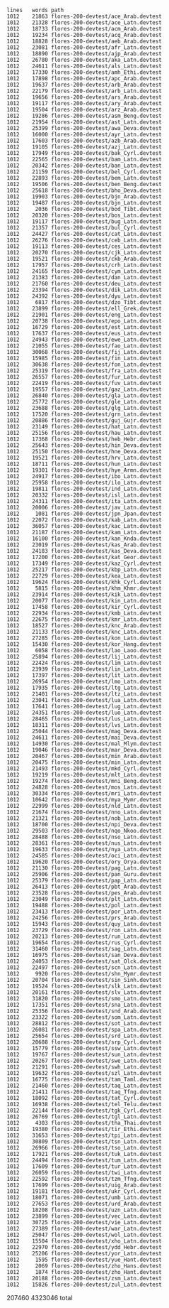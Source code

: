     lines   words path
    1012    21863 flores-200-devtest/ace_Arab.devtest
    1012    21328 flores-200-devtest/ace_Latn.devtest
    1012    18733 flores-200-devtest/acm_Arab.devtest
    1012    19234 flores-200-devtest/acq_Arab.devtest
    1012    18828 flores-200-devtest/aeb_Arab.devtest
    1012    23081 flores-200-devtest/afr_Latn.devtest
    1012    18890 flores-200-devtest/ajp_Arab.devtest
    1012    26780 flores-200-devtest/aka_Latn.devtest
    1012    24611 flores-200-devtest/als_Latn.devtest
    1012    17330 flores-200-devtest/amh_Ethi.devtest
    1012    17898 flores-200-devtest/apc_Arab.devtest
    1012    19637 flores-200-devtest/arb_Arab.devtest
    1012    22179 flores-200-devtest/arb_Latn.devtest
    1012    19656 flores-200-devtest/ars_Arab.devtest
    1012    19117 flores-200-devtest/ary_Arab.devtest
    1012    19504 flores-200-devtest/arz_Arab.devtest
    1012    19286 flores-200-devtest/asm_Beng.devtest
    1012    21954 flores-200-devtest/ast_Latn.devtest
    1012    25399 flores-200-devtest/awa_Deva.devtest
    1012    16000 flores-200-devtest/ayr_Latn.devtest
    1012    17603 flores-200-devtest/azb_Arab.devtest
    1012    19105 flores-200-devtest/azj_Latn.devtest
    1012    17949 flores-200-devtest/bak_Cyrl.devtest
    1012    22565 flores-200-devtest/bam_Latn.devtest
    1012    20342 flores-200-devtest/ban_Latn.devtest
    1012    21159 flores-200-devtest/bel_Cyrl.devtest
    1012    22893 flores-200-devtest/bem_Latn.devtest
    1012    19506 flores-200-devtest/ben_Beng.devtest
    1012    25618 flores-200-devtest/bho_Deva.devtest
    1012    19903 flores-200-devtest/bjn_Arab.devtest
    1012    19487 flores-200-devtest/bjn_Latn.devtest
    1012     2036 flores-200-devtest/bod_Tibt.devtest
    1012    20320 flores-200-devtest/bos_Latn.devtest
    1012    19117 flores-200-devtest/bug_Latn.devtest
    1012    21357 flores-200-devtest/bul_Cyrl.devtest
    1012    24427 flores-200-devtest/cat_Latn.devtest
    1012    26276 flores-200-devtest/ceb_Latn.devtest
    1012    19113 flores-200-devtest/ces_Latn.devtest
    1012    20270 flores-200-devtest/cjk_Latn.devtest
    1012    19521 flores-200-devtest/ckb_Arab.devtest
    1012    17957 flores-200-devtest/crh_Latn.devtest
    1012    24165 flores-200-devtest/cym_Latn.devtest
    1012    21383 flores-200-devtest/dan_Latn.devtest
    1012    21760 flores-200-devtest/deu_Latn.devtest
    1012    23394 flores-200-devtest/dik_Latn.devtest
    1012    24392 flores-200-devtest/dyu_Latn.devtest
    1012     6817 flores-200-devtest/dzo_Tibt.devtest
    1012    23899 flores-200-devtest/ell_Grek.devtest
    1012    21901 flores-200-devtest/eng_Latn.devtest
    1012    20738 flores-200-devtest/epo_Latn.devtest
    1012    16729 flores-200-devtest/est_Latn.devtest
    1012    17637 flores-200-devtest/eus_Latn.devtest
    1012    24943 flores-200-devtest/ewe_Latn.devtest
    1012    21055 flores-200-devtest/fao_Latn.devtest
    1012    30068 flores-200-devtest/fij_Latn.devtest
    1012    15985 flores-200-devtest/fin_Latn.devtest
    1012    30638 flores-200-devtest/fon_Latn.devtest
    1012    25319 flores-200-devtest/fra_Latn.devtest
    1012    26557 flores-200-devtest/fur_Latn.devtest
    1012    22419 flores-200-devtest/fuv_Latn.devtest
    1012    19557 flores-200-devtest/gaz_Latn.devtest
    1012    26840 flores-200-devtest/gla_Latn.devtest
    1012    25772 flores-200-devtest/gle_Latn.devtest
    1012    23688 flores-200-devtest/glg_Latn.devtest
    1012    17520 flores-200-devtest/grn_Latn.devtest
    1012    20886 flores-200-devtest/guj_Gujr.devtest
    1012    23149 flores-200-devtest/hat_Latn.devtest
    1012    25156 flores-200-devtest/hau_Latn.devtest
    1012    17368 flores-200-devtest/heb_Hebr.devtest
    1012    25643 flores-200-devtest/hin_Deva.devtest
    1012    25150 flores-200-devtest/hne_Deva.devtest
    1012    19521 flores-200-devtest/hrv_Latn.devtest
    1012    18711 flores-200-devtest/hun_Latn.devtest
    1012    19301 flores-200-devtest/hye_Armn.devtest
    1012    24917 flores-200-devtest/ibo_Latn.devtest
    1012    25958 flores-200-devtest/ilo_Latn.devtest
    1012    19811 flores-200-devtest/ind_Latn.devtest
    1012    20332 flores-200-devtest/isl_Latn.devtest
    1012    24311 flores-200-devtest/ita_Latn.devtest
    1012    20006 flores-200-devtest/jav_Latn.devtest
    1012     1081 flores-200-devtest/jpn_Jpan.devtest
    1012    22072 flores-200-devtest/kab_Latn.devtest
    1012    36057 flores-200-devtest/kac_Latn.devtest
    1012    21187 flores-200-devtest/kam_Latn.devtest
    1012    16100 flores-200-devtest/kan_Knda.devtest
    1012    23019 flores-200-devtest/kas_Arab.devtest
    1012    24183 flores-200-devtest/kas_Deva.devtest
    1012    17200 flores-200-devtest/kat_Geor.devtest
    1012    17349 flores-200-devtest/kaz_Cyrl.devtest
    1012    25217 flores-200-devtest/kbp_Latn.devtest
    1012    22729 flores-200-devtest/kea_Latn.devtest
    1012    19624 flores-200-devtest/khk_Cyrl.devtest
    1012     5815 flores-200-devtest/khm_Khmr.devtest
    1012    23914 flores-200-devtest/kik_Latn.devtest
    1012    20077 flores-200-devtest/kin_Latn.devtest
    1012    17458 flores-200-devtest/kir_Cyrl.devtest
    1012    22934 flores-200-devtest/kmb_Latn.devtest
    1012    22675 flores-200-devtest/kmr_Latn.devtest
    1012    18527 flores-200-devtest/knc_Arab.devtest
    1012    21133 flores-200-devtest/knc_Latn.devtest
    1012    27285 flores-200-devtest/kon_Latn.devtest
    1012    15430 flores-200-devtest/kor_Hang.devtest
    1012     6058 flores-200-devtest/lao_Laoo.devtest
    1012    25894 flores-200-devtest/lij_Latn.devtest
    1012    22424 flores-200-devtest/lim_Latn.devtest
    1012    23939 flores-200-devtest/lin_Latn.devtest
    1012    17397 flores-200-devtest/lit_Latn.devtest
    1012    26954 flores-200-devtest/lmo_Latn.devtest
    1012    17935 flores-200-devtest/ltg_Latn.devtest
    1012    21401 flores-200-devtest/ltz_Latn.devtest
    1012    23041 flores-200-devtest/lua_Latn.devtest
    1012    17641 flores-200-devtest/lug_Latn.devtest
    1012    24351 flores-200-devtest/luo_Latn.devtest
    1012    28465 flores-200-devtest/lus_Latn.devtest
    1012    18311 flores-200-devtest/lvs_Latn.devtest
    1012    25044 flores-200-devtest/mag_Deva.devtest
    1012    24611 flores-200-devtest/mai_Deva.devtest
    1012    14930 flores-200-devtest/mal_Mlym.devtest
    1012    19046 flores-200-devtest/mar_Deva.devtest
    1012    20467 flores-200-devtest/min_Arab.devtest
    1012    20475 flores-200-devtest/min_Latn.devtest
    1012    21493 flores-200-devtest/mkd_Cyrl.devtest
    1012    19219 flores-200-devtest/mlt_Latn.devtest
    1012    19274 flores-200-devtest/mni_Beng.devtest
    1012    24828 flores-200-devtest/mos_Latn.devtest
    1012    30334 flores-200-devtest/mri_Latn.devtest
    1012    10642 flores-200-devtest/mya_Mymr.devtest
    1012    22999 flores-200-devtest/nld_Latn.devtest
    1012    21674 flores-200-devtest/nno_Latn.devtest
    1012    21321 flores-200-devtest/nob_Latn.devtest
    1012    18700 flores-200-devtest/npi_Deva.devtest
    1012    29503 flores-200-devtest/nqo_Nkoo.devtest
    1012    28488 flores-200-devtest/nso_Latn.devtest
    1012    28361 flores-200-devtest/nus_Latn.devtest
    1012    19633 flores-200-devtest/nya_Latn.devtest
    1012    24585 flores-200-devtest/oci_Latn.devtest
    1012    19620 flores-200-devtest/ory_Orya.devtest
    1012    21130 flores-200-devtest/pag_Latn.devtest
    1012    25906 flores-200-devtest/pan_Guru.devtest
    1012    25379 flores-200-devtest/pap_Latn.devtest
    1012    26413 flores-200-devtest/pbt_Arab.devtest
    1012    23528 flores-200-devtest/pes_Arab.devtest
    1012    23049 flores-200-devtest/plt_Latn.devtest
    1012    19488 flores-200-devtest/pol_Latn.devtest
    1012    23413 flores-200-devtest/por_Latn.devtest
    1012    24256 flores-200-devtest/prs_Arab.devtest
    1012    15943 flores-200-devtest/quy_Latn.devtest
    1012    23729 flores-200-devtest/ron_Latn.devtest
    1012    20213 flores-200-devtest/run_Latn.devtest
    1012    19654 flores-200-devtest/rus_Cyrl.devtest
    1012    31460 flores-200-devtest/sag_Latn.devtest
    1012    16975 flores-200-devtest/san_Deva.devtest
    1012    24053 flores-200-devtest/sat_Olck.devtest
    1012    22497 flores-200-devtest/scn_Latn.devtest
    1012     9920 flores-200-devtest/shn_Mymr.devtest
    1012    20704 flores-200-devtest/sin_Sinh.devtest
    1012    19524 flores-200-devtest/slk_Latn.devtest
    1012    20161 flores-200-devtest/slv_Latn.devtest
    1012    31820 flores-200-devtest/smo_Latn.devtest
    1012    17351 flores-200-devtest/sna_Latn.devtest
    1012    25356 flores-200-devtest/snd_Arab.devtest
    1012    23322 flores-200-devtest/som_Latn.devtest
    1012    28812 flores-200-devtest/sot_Latn.devtest
    1012    26081 flores-200-devtest/spa_Latn.devtest
    1012    25654 flores-200-devtest/srd_Latn.devtest
    1012    20688 flores-200-devtest/srp_Cyrl.devtest
    1012    15779 flores-200-devtest/ssw_Latn.devtest
    1012    19767 flores-200-devtest/sun_Latn.devtest
    1012    20267 flores-200-devtest/swe_Latn.devtest
    1012    21291 flores-200-devtest/swh_Latn.devtest
    1012    19632 flores-200-devtest/szl_Latn.devtest
    1012    16775 flores-200-devtest/tam_Taml.devtest
    1012    21460 flores-200-devtest/taq_Latn.devtest
    1012    21411 flores-200-devtest/taq_Tfng.devtest
    1012    18092 flores-200-devtest/tat_Cyrl.devtest
    1012    16938 flores-200-devtest/tel_Telu.devtest
    1012    22144 flores-200-devtest/tgk_Cyrl.devtest
    1012    26769 flores-200-devtest/tgl_Latn.devtest
    1012     4303 flores-200-devtest/tha_Thai.devtest
    1012    19380 flores-200-devtest/tir_Ethi.devtest
    1012    31653 flores-200-devtest/tpi_Latn.devtest
    1012    30809 flores-200-devtest/tsn_Latn.devtest
    1012    26966 flores-200-devtest/tso_Latn.devtest
    1012    17921 flores-200-devtest/tuk_Latn.devtest
    1012    24494 flores-200-devtest/tum_Latn.devtest
    1012    17609 flores-200-devtest/tur_Latn.devtest
    1012    26059 flores-200-devtest/twi_Latn.devtest
    1012    22592 flores-200-devtest/tzm_Tfng.devtest
    1012    17699 flores-200-devtest/uig_Arab.devtest
    1012    19181 flores-200-devtest/ukr_Cyrl.devtest
    1012    18071 flores-200-devtest/umb_Latn.devtest
    1012    27653 flores-200-devtest/urd_Arab.devtest
    1012    18208 flores-200-devtest/uzn_Latn.devtest
    1012    23899 flores-200-devtest/vec_Latn.devtest
    1012    30725 flores-200-devtest/vie_Latn.devtest
    1012    27389 flores-200-devtest/war_Latn.devtest
    1012    25047 flores-200-devtest/wol_Latn.devtest
    1012    15504 flores-200-devtest/xho_Latn.devtest
    1012    22970 flores-200-devtest/ydd_Hebr.devtest
    1012    25206 flores-200-devtest/yor_Latn.devtest
    1012     1595 flores-200-devtest/yue_Hant.devtest
    1012     2069 flores-200-devtest/zho_Hans.devtest
    1012     1874 flores-200-devtest/zho_Hant.devtest
    1012    20188 flores-200-devtest/zsm_Latn.devtest
    1012    15826 flores-200-devtest/zul_Latn.devtest
  207460  4323046 total
